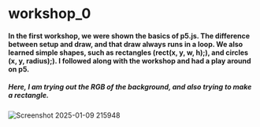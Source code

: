 # workshop_0

#### In the first workshop, we were shown the basics of p5.js. The difference between setup and draw, and that draw always runs in a loop. We also learned simple shapes, such as rectangles (rect(x, y, w, h);), and circles (x, y, radius);). I followed along with the workshop and had a play around on p5. 

##### Here, I am trying out the RGB of the background, and also trying to make a rectangle.
![Screenshot 2025-01-09 215948](https://github.com/user-attachments/assets/4ab24925-6ebd-4fa9-b0fd-b3711b77ea26)
